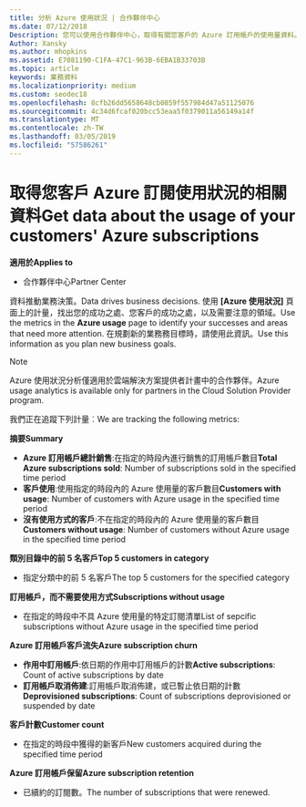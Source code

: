 ```yaml
---
title: 分析 Azure 使用狀況 | 合作夥伴中心
ms.date: 07/12/2018
Description: 您可以使用合作夥伴中心，取得有關您客戶的 Azure 訂用帳戶的使用量資料。
Author: Xansky
ms.author: mhopkins
ms.assetid: E7081190-C1FA-47C1-963B-6EBA1B33703B
ms.topic: article
keywords: 業務資料
ms.localizationpriority: medium
ms.custom: seodec18
ms.openlocfilehash: 8cfb26dd5658648cb0859f557984d47a51125076
ms.sourcegitcommit: 4c34d6fcaf020bcc53eaa5f0379011a56149a14f
ms.translationtype: MT
ms.contentlocale: zh-TW
ms.lasthandoff: 03/05/2019
ms.locfileid: "57586261"
---
```

# <a name="get-data-about-the-usage-of-your-customers-azure-subscriptions"></a><span data-ttu-id="50bd5-104">取得您客戶 Azure 訂閱使用狀況的相關資料</span><span class="sxs-lookup"><span data-stu-id="50bd5-104">Get data about the usage of your customers' Azure subscriptions</span></span> 

<span data-ttu-id="50bd5-105">**適用於**</span><span class="sxs-lookup"><span data-stu-id="50bd5-105">**Applies to**</span></span>
- <span data-ttu-id="50bd5-106">合作夥伴中心</span><span class="sxs-lookup"><span data-stu-id="50bd5-106">Partner Center</span></span>

<span data-ttu-id="50bd5-107">資料推動業務決策。</span><span class="sxs-lookup"><span data-stu-id="50bd5-107">Data drives business decisions.</span></span> <span data-ttu-id="50bd5-108">使用 **\[Azure 使用狀況\]** 頁面上的計量，找出您的成功之處、您客戶的成功之處，以及需要注意的領域。</span><span class="sxs-lookup"><span data-stu-id="50bd5-108">Use the metrics in the **Azure usage** page to identify your successes and areas that need more attention.</span></span> <span data-ttu-id="50bd5-109">在規劃新的業務務目標時，請使用此資訊。</span><span class="sxs-lookup"><span data-stu-id="50bd5-109">Use this information as you plan new business goals.</span></span>

> [!NOTE]
> <span data-ttu-id="50bd5-110">Azure 使用狀況分析僅適用於雲端解決方案提供者計畫中的合作夥伴。</span><span class="sxs-lookup"><span data-stu-id="50bd5-110">Azure usage  analytics is available only for partners in the Cloud Solution Provider program.</span></span>

<span data-ttu-id="50bd5-111">我們正在追蹤下列計量︰</span><span class="sxs-lookup"><span data-stu-id="50bd5-111">We are tracking the following metrics:</span></span>

<span data-ttu-id="50bd5-112">**摘要**</span><span class="sxs-lookup"><span data-stu-id="50bd5-112">**Summary**</span></span>  
 - <span data-ttu-id="50bd5-113">**Azure 訂用帳戶總計銷售**:在指定的時段內進行銷售的訂用帳戶數目</span><span class="sxs-lookup"><span data-stu-id="50bd5-113">**Total Azure subscriptions sold**: Number of subscriptions sold in the specified time period</span></span>  
 - <span data-ttu-id="50bd5-114">**客戶使用**:使用指定的時段內的 Azure 使用量的客戶數目</span><span class="sxs-lookup"><span data-stu-id="50bd5-114">**Customers with usage**: Number of customers with Azure usage in the specified time period</span></span>  
 - <span data-ttu-id="50bd5-115">**沒有使用方式的客戶**:不在指定的時段內的 Azure 使用量的客戶數目</span><span class="sxs-lookup"><span data-stu-id="50bd5-115">**Customers without usage**: Number of customers without Azure usage in the specified time period</span></span>  

<span data-ttu-id="50bd5-116">**類別目錄中的前 5 名客戶**</span><span class="sxs-lookup"><span data-stu-id="50bd5-116">**Top 5 customers in category**</span></span>  
 -  <span data-ttu-id="50bd5-117">指定分類中的前 5 名客戶</span><span class="sxs-lookup"><span data-stu-id="50bd5-117">The top 5 customers for the specified category</span></span>  

<span data-ttu-id="50bd5-118">**訂用帳戶，而不需要使用方式**</span><span class="sxs-lookup"><span data-stu-id="50bd5-118">**Subscriptions without usage**</span></span>  
 -  <span data-ttu-id="50bd5-119">在指定的時段中不具 Azure 使用量的特定訂閱清單</span><span class="sxs-lookup"><span data-stu-id="50bd5-119">List of sepcific subscriptions without Azure usage in the specified time period</span></span>  

<span data-ttu-id="50bd5-120">**Azure 訂用帳戶客戶流失**</span><span class="sxs-lookup"><span data-stu-id="50bd5-120">**Azure subscription churn**</span></span>  
 - <span data-ttu-id="50bd5-121">**作用中訂用帳戶**:依日期的作用中訂用帳戶的計數</span><span class="sxs-lookup"><span data-stu-id="50bd5-121">**Active subscriptions**: Count of active subscriptions by date</span></span>  
 - <span data-ttu-id="50bd5-122">**訂用帳戶取消佈建**:訂用帳戶取消佈建，或已暫止依日期的計數</span><span class="sxs-lookup"><span data-stu-id="50bd5-122">**Deprovisioned subscriptions**: Count of subscriptions deprovisioned or suspended by date</span></span>  

<span data-ttu-id="50bd5-123">**客戶計數**</span><span class="sxs-lookup"><span data-stu-id="50bd5-123">**Customer count**</span></span>
 - <span data-ttu-id="50bd5-124">在指定的時段中獲得的新客戶</span><span class="sxs-lookup"><span data-stu-id="50bd5-124">New customers acquired during the specified time period</span></span>  

<span data-ttu-id="50bd5-125">**Azure 訂用帳戶保留**</span><span class="sxs-lookup"><span data-stu-id="50bd5-125">**Azure subscription retention**</span></span>  
 - <span data-ttu-id="50bd5-126">已續約的訂閱數。</span><span class="sxs-lookup"><span data-stu-id="50bd5-126">The number of subscriptions that were renewed.</span></span>   
  